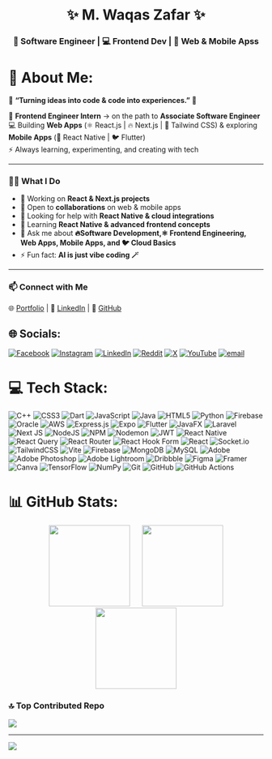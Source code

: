<h1 align="center">✨ M. Waqas Zafar ✨</h1>  
<h3 align="center">🚀 Software Engineer | 💻 Frontend Dev | 📱 Web & Mobile Apss</h3>  

# 💫 About Me:
🌟 **“Turning ideas into code & code into experiences.”** 🌟  

🌱 **Frontend Engineer Intern** → on the path to **Associate Software Engineer**  
💻 Building **Web Apps** (⚛️ React.js | 🔥 Next.js | 🎨 Tailwind CSS) & exploring **Mobile Apps** (📱 React Native | 🐦 Flutter)  
⚡ Always learning, experimenting, and creating with tech  

---

### 👨‍💻 What I Do  
- 🔭 Working on **React & Next.js projects**  
- 👯 Open to **collaborations** on web & mobile apps  
- 🤝 Looking for help with **React Native & cloud integrations**  
- 🌱 Learning **React Native & advanced frontend concepts**  
- 💬 Ask me about **🔥Software Development,⚛️ Frontend Engineering, Web Apps, Mobile Apps, and 🐦 Cloud Basics**
- ⚡ Fun fact: **AI is just vibe coding 🪄**  

---

### 📫 Connect with Me  
🌐 [Portfolio](https://mwaqasprofile.vercel.app) | 💼 [LinkedIn](http://www.linkedin.com/in/m-waqas-zafar) | 🐙 [GitHub](https://github.com/WaqasZafar9)  



## 🌐 Socials:
[![Facebook](https://img.shields.io/badge/Facebook-%231877F2.svg?logo=Facebook&logoColor=white)](https://facebook.com/.) [![Instagram](https://img.shields.io/badge/Instagram-%23E4405F.svg?logo=Instagram&logoColor=white)](https://instagram.com/m_waqaszafar) [![LinkedIn](https://img.shields.io/badge/LinkedIn-%230077B5.svg?logo=linkedin&logoColor=white)](https://linkedin.com/in/www.linkedin.com/in/m-waqas-zafar) [![Reddit](https://img.shields.io/badge/Reddit-%23FF4500.svg?logo=Reddit&logoColor=white)](https://reddit.com/user/.) [![X](https://img.shields.io/badge/X-black.svg?logo=X&logoColor=white)](https://x.com/.) [![YouTube](https://img.shields.io/badge/YouTube-%23FF0000.svg?logo=YouTube&logoColor=white)](https://youtube.com/@https://www.youtube.com/@Gammingmusichdtv) [![email](https://img.shields.io/badge/Email-D14836?logo=gmail&logoColor=white)](mailto:mwaqaszafar76@gmail.com) 

# 💻 Tech Stack:
![C++](https://img.shields.io/badge/c++-%2300599C.svg?style=flat&logo=c%2B%2B&logoColor=white) ![CSS3](https://img.shields.io/badge/css3-%231572B6.svg?style=flat&logo=css3&logoColor=white) ![Dart](https://img.shields.io/badge/dart-%230175C2.svg?style=flat&logo=dart&logoColor=white) ![JavaScript](https://img.shields.io/badge/javascript-%23323330.svg?style=flat&logo=javascript&logoColor=%23F7DF1E) ![Java](https://img.shields.io/badge/java-%23ED8B00.svg?style=flat&logo=openjdk&logoColor=white) ![HTML5](https://img.shields.io/badge/html5-%23E34F26.svg?style=flat&logo=html5&logoColor=white) ![Python](https://img.shields.io/badge/python-3670A0?style=flat&logo=python&logoColor=ffdd54) ![Firebase](https://img.shields.io/badge/firebase-%23039BE5.svg?style=flat&logo=firebase) ![Oracle](https://img.shields.io/badge/Oracle-F80000?style=flat&logo=oracle&logoColor=white) ![AWS](https://img.shields.io/badge/AWS-%23FF9900.svg?style=flat&logo=amazon-aws&logoColor=white) ![Express.js](https://img.shields.io/badge/express.js-%23404d59.svg?style=flat&logo=express&logoColor=%2361DAFB) ![Expo](https://img.shields.io/badge/expo-1C1E24?style=flat&logo=expo&logoColor=#D04A37) ![Flutter](https://img.shields.io/badge/Flutter-%2302569B.svg?style=flat&logo=Flutter&logoColor=white) ![JavaFX](https://img.shields.io/badge/javafx-%23FF0000.svg?style=flat&logo=javafx&logoColor=white) ![Laravel](https://img.shields.io/badge/laravel-%23FF2D20.svg?style=flat&logo=laravel&logoColor=white) ![Next JS](https://img.shields.io/badge/Next-black?style=flat&logo=next.js&logoColor=white) ![NodeJS](https://img.shields.io/badge/node.js-6DA55F?style=flat&logo=node.js&logoColor=white) ![NPM](https://img.shields.io/badge/NPM-%23CB3837.svg?style=flat&logo=npm&logoColor=white) ![Nodemon](https://img.shields.io/badge/NODEMON-%23323330.svg?style=flat&logo=nodemon&logoColor=%BBDEAD) ![JWT](https://img.shields.io/badge/JWT-black?style=flat&logo=JSON%20web%20tokens) ![React Native](https://img.shields.io/badge/react_native-%2320232a.svg?style=flat&logo=react&logoColor=%2361DAFB) ![React Query](https://img.shields.io/badge/-React%20Query-FF4154?style=flat&logo=react%20query&logoColor=white) ![React Router](https://img.shields.io/badge/React_Router-CA4245?style=flat&logo=react-router&logoColor=white) ![React Hook Form](https://img.shields.io/badge/React%20Hook%20Form-%23EC5990.svg?style=flat&logo=reacthookform&logoColor=white) ![React](https://img.shields.io/badge/react-%2320232a.svg?style=flat&logo=react&logoColor=%2361DAFB) ![Socket.io](https://img.shields.io/badge/Socket.io-black?style=flat&logo=socket.io&badgeColor=010101) ![TailwindCSS](https://img.shields.io/badge/tailwindcss-%2338B2AC.svg?style=flat&logo=tailwind-css&logoColor=white) ![Vite](https://img.shields.io/badge/vite-%23646CFF.svg?style=flat&logo=vite&logoColor=white) ![Firebase](https://img.shields.io/badge/firebase-a08021?style=flat&logo=firebase&logoColor=ffcd34) ![MongoDB](https://img.shields.io/badge/MongoDB-%234ea94b.svg?style=flat&logo=mongodb&logoColor=white) ![MySQL](https://img.shields.io/badge/mysql-4479A1.svg?style=flat&logo=mysql&logoColor=white) ![Adobe](https://img.shields.io/badge/adobe-%23FF0000.svg?style=flat&logo=adobe&logoColor=white) ![Adobe Photoshop](https://img.shields.io/badge/adobe%20photoshop-%2331A8FF.svg?style=flat&logo=adobe%20photoshop&logoColor=white) ![Adobe Lightroom](https://img.shields.io/badge/Adobe%20Lightroom-31A8FF.svg?style=flat&logo=Adobe%20Lightroom&logoColor=white) ![Dribbble](https://img.shields.io/badge/Dribbble-EA4C89?style=flat&logo=dribbble&logoColor=white) ![Figma](https://img.shields.io/badge/figma-%23F24E1E.svg?style=flat&logo=figma&logoColor=white) ![Framer](https://img.shields.io/badge/Framer-black?style=flat&logo=framer&logoColor=blue) ![Canva](https://img.shields.io/badge/Canva-%2300C4CC.svg?style=flat&logo=Canva&logoColor=white) ![TensorFlow](https://img.shields.io/badge/TensorFlow-%23FF6F00.svg?style=flat&logo=TensorFlow&logoColor=white) ![NumPy](https://img.shields.io/badge/numpy-%23013243.svg?style=flat&logo=numpy&logoColor=white) ![Git](https://img.shields.io/badge/git-%23F05033.svg?style=flat&logo=git&logoColor=white) ![GitHub](https://img.shields.io/badge/github-%23121011.svg?style=flat&logo=github&logoColor=white) ![GitHub Actions](https://img.shields.io/badge/github%20actions-%232671E5.svg?style=flat&logo=githubactions&logoColor=white)
# 📊 GitHub Stats:
<div align="center">
  <img src="https://github-readme-stats.vercel.app/api?username=WaqasZafar9&theme=gruvbox&hide_border=false&include_all_commits=true&count_private=true" height="160px"/>  
  <img src="https://github-readme-stats.vercel.app/api/top-langs/?username=WaqasZafar9&theme=gruvbox&hide_border=false&include_all_commits=true&count_private=true&layout=compact" height="160px" style="margin-left: 20px;"/>
</div>
<div align="center">
  <img src="https://nirzak-streak-stats.vercel.app/?user=WaqasZafar9&theme=gruvbox&hide_border=false" height="160px"/>
</div>


### 🔝 Top Contributed Repo
![](https://github-contributor-stats.vercel.app/api?username=WaqasZafar9&limit=5&theme=gruvbox&combine_all_yearly_contributions=true)

---
[![](https://visitcount.itsvg.in/api?id=WaqasZafar9&icon=0&color=0)](https://visitcount.itsvg.in)

<!-- Proudly created with GPRM ( https://gprm.itsvg.in ) -->

